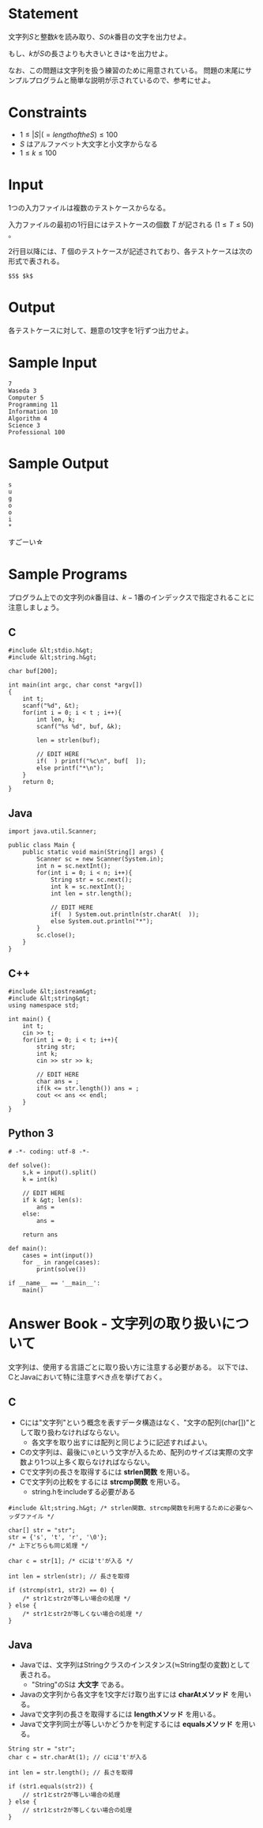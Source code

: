 # Statement

文字列$S$と整数$k$を読み取り、$S$の$k$番目の文字を出力せよ。

もし、$k$が$S$の長さよりも大きいときは`*`を出力せよ。

なお、この問題は文字列を扱う練習のために用意されている。
問題の末尾にサンプルプログラムと簡単な説明が示されているので、参考にせよ。

# Constraints

* $1 \leq |S|(= length of the S) \leq 100$
* $S$ はアルファベット大文字と小文字からなる
* $1 \leq k \leq 100$

# Input
1つの入力ファイルは複数のテストケースからなる。

入力ファイルの最初の1行目にはテストケースの個数 $T$ が記される $(1 \leq T \leq 50)$ 。

2行目以降には、$T$ 個のテストケースが記述されており、各テストケースは次の形式で表される。

```
$S$ $k$
```

# Output
各テストケースに対して、題意の1文字を1行ずつ出力せよ。

# Sample Input
```
7
Waseda 3
Computer 5
Programming 11
Information 10
Algorithm 4
Science 3
Professional 100
```

# Sample Output
```
s
u
g
o
o
i
*
```

すごーい☆

# Sample Programs

プログラム上での文字列の$k$番目は、$k-1$番のインデックスで指定されることに注意しましょう。

## C

```
#include &lt;stdio.h&gt;
#include &lt;string.h&gt;

char buf[200];

int main(int argc, char const *argv[])
{
    int t;
    scanf("%d", &t);
    for(int i = 0; i < t ; i++){
        int len, k;
        scanf("%s %d", buf, &k);

        len = strlen(buf);

        // EDIT HERE
        if(  ) printf("%c\n", buf[  ]);
        else printf("*\n");
    }
    return 0;
}
```

## Java

```
import java.util.Scanner;

public class Main {
    public static void main(String[] args) {
        Scanner sc = new Scanner(System.in);
        int n = sc.nextInt();
        for(int i = 0; i < n; i++){
            String str = sc.next();
            int k = sc.nextInt();
            int len = str.length();

            // EDIT HERE
            if(  ) System.out.println(str.charAt(  ));
            else System.out.println("*");
        }
        sc.close();
    }
}
```

## C++

```
#include &lt;iostream&gt;
#include &lt;string&gt;
using namespace std;

int main() {
    int t;
    cin >> t;
    for(int i = 0; i < t; i++){
        string str;
        int k;
        cin >> str >> k;

        // EDIT HERE
        char ans = ;
        if(k <= str.length()) ans = ;
        cout << ans << endl;
    }
}
```

## Python 3

```
# -*- coding: utf-8 -*-

def solve():
    s,k = input().split()
    k = int(k)

    // EDIT HERE
    if k &gt; len(s):
        ans =
    else:
        ans =

    return ans

def main():
    cases = int(input())
    for _ in range(cases):
        print(solve())

if __name__ == '__main__':
    main()
```

# Answer Book - 文字列の取り扱いについて

文字列は、使用する言語ごとに取り扱い方に注意する必要がある。
以下では、CとJavaにおいて特に注意すべき点を挙げておく。

## C
* Cには"文字列"という概念を表すデータ構造はなく、"文字の配列(char[])"として取り扱わなければならない。
    * 各文字を取り出すには配列と同じように記述すればよい。
* Cの文字列は、最後に`\0`という文字が入るため、配列のサイズは実際の文字数より1つ以上多く取らなければならない。
* Cで文字列の長さを取得するには **strlen関数** を用いる。
* Cで文字列の比較をするには **strcmp関数** を用いる。
    * string.hをincludeする必要がある

```
#include &lt;string.h&gt; /* strlen関数、strcmp関数を利用するために必要なヘッダファイル */

char[] str = "str";
str = {'s', 't', 'r', '\0'};
/* 上下どちらも同じ処理 */

char c = str[1]; /* cには't'が入る */

int len = strlen(str); // 長さを取得

if (strcmp(str1, str2) == 0) {
    /* str1とstr2が等しい場合の処理 */
} else {
    /* str1とstr2が等しくない場合の処理 */
}
```

## Java
* Javaでは、文字列はStringクラスのインスタンス(≒String型の変数)として表される。
    * "String"のSは __大文字__ である。
* Javaの文字列から各文字を1文字だけ取り出すには **charAtメソッド** を用いる。
* Javaで文字列の長さを取得するには **lengthメソッド** を用いる。
* Javaで文字列同士が等しいかどうかを判定するには **equalsメソッド** を用いる。

```
String str = "str";
char c = str.charAt(1); // cには't'が入る

int len = str.length(); // 長さを取得

if (str1.equals(str2)) {
    // str1とstr2が等しい場合の処理
} else {
    // str1とstr2が等しくない場合の処理
}
```
